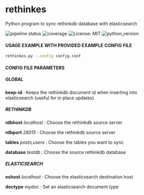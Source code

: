 # rethinkes
Python program to sync rethinkdb database with elasticsearch

![pipeline status](https://travis-ci.org/gbnk0/rethinkes.svg?branch=master)
![coverage](https://coveralls.io/repos/github/gbnk0/rethinkes/badge.svg?branch=master)
![License: MIT](https://img.shields.io/badge/License-MIT-yellow.svg)
![python_version](https://img.shields.io/badge/python-3.5%2C3.6-blue.svg)

#### USAGE EXAMPLE WITH PROVIDED EXAMPLE CONFIG FILE

```bash
rethinkes.py --config config.conf
```

#### CONFIG FILE PARAMETERS

##### GLOBAL

**keep-id** : Keeps the rethinkdb document id when inserting into elasticsearch (useful for in place updates)


##### RETHINKDB

**rdbhost** *localhost* : Choose the rethinkdb source server

**rdbport** *28015* : Choose the rethinkdb source server

**tables** *posts,users* : Choose the tables you want to sync

**database** *testdb* :  Choose the source rethinkdb database


##### ELASTICSEARCH

**eshost** *localhost* : Choose the elasticsearch destination host

**doctype** *mydoc* : Set an elasticsearch document type
